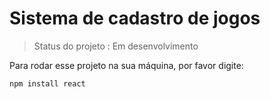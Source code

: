 # Sistema de cadastro de jogos

> Status do projeto : Em desenvolvimento 

Para rodar esse projeto na sua máquina, por favor digite:

```
npm install react
```
